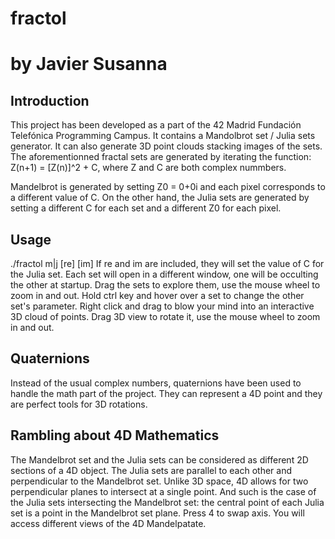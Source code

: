 # fractol
# by Javier Susanna

## Introduction
This project has been developed as a part of the 42 Madrid Fundación Telefónica Programming Campus.
It contains a Mandolbrot set / Julia sets generator. It can also generate 3D point clouds stacking images of the sets.
The aforementionned fractal sets are generated by iterating the function:
Z(n+1) = [Z(n)]^2 + C, where Z and C are both complex nummbers.

Mandelbrot is generated by setting Z0 = 0+0i and each pixel corresponds to a different value of C.
On the other hand, the Julia sets are generated by setting a different C for each set and a different Z0 for each pixel.

## Usage
./fractol m|j [re] [im]
If re and im are included, they will set the value of C for the Julia set.
Each set will open in a different window, one will be occulting the other at startup.
Drag the sets to explore them, use the mouse wheel to zoom in and out.
Hold ctrl key and hover over a set to change the other set's parameter.
Right click and drag to blow your mind into an interactive 3D cloud of points.
Drag 3D view to rotate it, use the mouse wheel to zoom in and out.

## Quaternions
Instead of the usual complex numbers, quaternions have been used to handle the math part of the project. They can represent a 4D point and they are perfect tools for 3D rotations.

## Rambling about 4D Mathematics
The Mandelbrot set and the Julia sets can be considered as different 2D sections of a 4D object.
The Julia sets are parallel to each other and perpendicular to the Mandelbrot set.
Unlike 3D space, 4D allows for two perpendicular planes to intersect at a single point. And such is the case of the Julia sets intersecting the Mandelbrot set: the central point of each Julia set is a point in the Mandelbrot set plane. Press 4 to swap axis. You will access different views of the 4D Mandelpatate.
